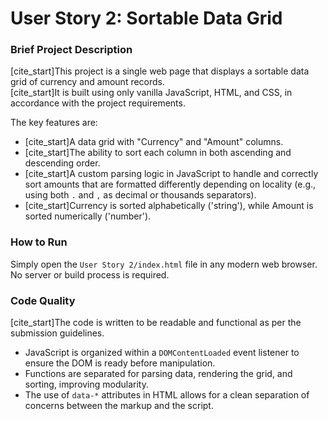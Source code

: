 # User Story 2: Sortable Data Grid

### Brief Project Description

[cite_start]This project is a single web page that displays a sortable data grid of currency and amount records.  
[cite_start]It is built using only vanilla JavaScript, HTML, and CSS, in accordance with the project requirements. 

The key features are:
* [cite_start]A data grid with "Currency" and "Amount" columns.
* [cite_start]The ability to sort each column in both ascending and descending order.
* [cite_start]A custom parsing logic in JavaScript to handle and correctly sort amounts that are formatted differently depending on locality (e.g., using both `.` and `,` as decimal or thousands separators).
* [cite_start]Currency is sorted alphabetically ('string'), while Amount is sorted numerically ('number').

### How to Run

Simply open the `User Story 2/index.html` file in any modern web browser. No server or build process is required.

### Code Quality

[cite_start]The code is written to be readable and functional as per the submission guidelines.
* JavaScript is organized within a `DOMContentLoaded` event listener to ensure the DOM is ready before manipulation.
* Functions are separated for parsing data, rendering the grid, and sorting, improving modularity.
* The use of `data-*` attributes in HTML allows for a clean separation of concerns between the markup and the script.